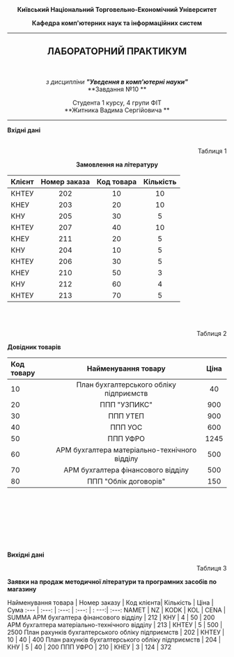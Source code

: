 <center> <b>
Київський Національний Торговельно-Економічний Університет

Кафедра комп'ютерних наук та інформаційних систем
</center></b>

---

<center><h2><b>ЛАБОРАТОРНИЙ ПРАКТИКУМ</b></h2><br>

*з дисципліни __"Уведення в комп'ютерні науки"__*<br>
**Завдання №10  **

Студента 1 курсу, 4 групи ФІТ<br>
**Житника Вадима Сергійовича ** </center>

---



**Вхідні дані**
<br><br>

<p align="right">Таблиця 1</p>
<center><b>Замовлення на літературу</b></center>

Клієнт | Номер заказа | Код товара | Кількість
:--- | :---: | :---: | :---: 
 КНТЕУ | 202 | 10 | 10
 КНЕУ | 203 | 20 | 10 
 КНУ | 205 | 30 | 5
 КНТЕУ | 207 | 40 | 10
 КНЕУ | 211 | 20 | 5
 КНУ | 204 | 10 | 5
 КНТЕУ | 206 | 30 | 5
 КНЕУ | 210 | 50 | 3
 КНУ | 212 | 60 | 4
 КНТЕУ | 213 | 70 | 5
<br><br>
<p align="right">Таблиця 2</p>
<b>Довідник товарів</b>

Код товару | Найменування товару | Ціна
:--- | :---: | :---: 
  10 | План бухгалтерського обліку підприємств | 40
  20 | ППП "УЗПИКС" | 900
  30 | ППП УТЕП | 900
  40 | ППП УОС | 600
  50 | ППП УФРО | 1245
  60 | АРМ бухгалтера матеріально-технічного відділу | 500
  70 | АРМ бухгалтера фінансового відділу | 500
  80 | ППП "Облік договорів" | 150

<br><br>
---
<br><br>

**Вихідні дані**

<p align="right">Таблиця 3</p>
<b>Заявки на продаж методичної літератури та програмних засобів по магазину</b>

Найменування товара | Номер заказу | Код клієнта| Кількість | Ціна | Сума
:--- | :---: | :---: | :---: | : ---:| :---:
NAMET   |                                         NZ | KODK |   KOL | CENA |   SUMMA
АРМ бухгалтера фінансового відділу |               212 | КНУ |    4 |   50 |       200
АРМ бухгалтера матеріально-технічного відділу |    213 | КНТЕУ |  5 |   500 |      2500
План рахунків бухгалтерського обліку підприємств | 202 | КНТЕУ |  10 |  40 |       400
План рахунків бухгалтерського обліку підприємств | 204 | КНУ |    5 |   40 |       200
ППП УФРО | 210 | КНЕУ |   3 |   124 |      372
